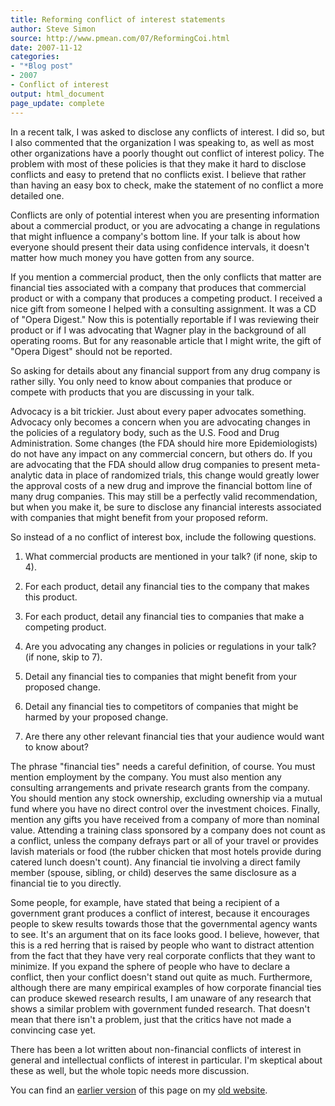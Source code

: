 ```yaml
---
title: Reforming conflict of interest statements
author: Steve Simon
source: http://www.pmean.com/07/ReformingCoi.html
date: 2007-11-12
categories:
- "*Blog post"
- 2007
- Conflict of interest
output: html_document
page_update: complete
---
```


In a recent talk, I was asked to disclose any conflicts of interest. I did so, but I also commented that the organization I was speaking to, as well as most other organizations have a poorly thought out conflict of interest policy. The problem with most of these policies is that they make it hard to disclose conflicts and easy to pretend that no conflicts exist. I believe that rather than having an easy box to check, make the statement of no conflict a more detailed one.

Conflicts are only of potential interest when you are presenting information about a commercial product, or you are advocating a change in regulations that might influence a company's bottom line. If your talk is about how everyone should present their data using confidence intervals, it doesn't matter how much money you have gotten from any source.

If you mention a commercial product, then the only conflicts that matter are financial ties associated with a company that produces that commercial product or with a company that produces a competing product. I received a nice gift from someone I helped with a consulting assignment. It was a CD of "Opera Digest." Now this is potentially reportable if I was reviewing their product or if I was advocating that Wagner play in the background of all operating rooms. But for any reasonable article that I might write, the gift of "Opera Digest" should not be reported.

So asking for details about any financial support from any drug company is rather silly. You only need to know about companies that produce or compete with products that you are discussing in your talk.

Advocacy is a bit trickier. Just about every paper advocates something. Advocacy only becomes a concern when you are advocating changes in the policies of a regulatory body, such as the U.S. Food and Drug Administration. Some changes (the FDA should hire more Epidemiologists) do not have any impact on any commercial concern, but others do. If you are advocating that the FDA should allow drug companies to present meta-analytic data in place of randomized trials, this change would greatly lower the approval costs of a new drug and improve the financial bottom line of many drug companies. This may still be a perfectly valid recommendation, but when you make it, be sure to disclose any financial interests associated with companies that might benefit from your proposed reform.

So instead of a no conflict of interest box, include the following questions.

1.  What commercial products are mentioned in your talk? (if none, skip to 4).

2.  For each product, detail any financial ties to the company that makes this product.

3.  For each product, detail any financial ties to companies that make a competing product.

4.  Are you advocating any changes in policies or regulations in your talk? (if none, skip to 7).

5.  Detail any financial ties to companies that might benefit from your proposed change.

6.  Detail any financial ties to competitors of companies that might be harmed by your proposed change.

7.  Are there any other relevant financial ties that your audience would want to know about?

The phrase "financial ties" needs a careful definition, of course. You must mention employment by the company. You must also mention any consulting arrangements and private research grants from the company. You should mention any stock ownership, excluding ownership via a mutual fund where you have no direct control over the investment choices. Finally, mention any gifts you have received from a company of more than nominal value. Attending a training class sponsored by a company does not count as a conflict, unless the company defrays part or all of your travel or provides lavish materials or food (the rubber chicken that most hotels provide during catered lunch doesn't count). Any financial tie involving a direct family member (spouse, sibling, or child) deserves the same disclosure as a financial tie to you directly.

Some people, for example, have stated that being a recipient of a government grant produces a conflict of interest, because it encourages people to skew results towards those that the governmental agency wants to see. It's an argument that on its face looks good. I believe, however, that this is a red herring that is raised by people who want to distract attention from the fact that they have very real corporate conflicts that they want to minimize. If you expand the sphere of people who have to declare a conflict, then your conflict doesn't stand out quite as much. Furthermore, although there are many empirical examples of how corporate financial ties can produce skewed research results, I am unaware of any research that shows a similar problem with government funded research. That doesn't mean that there isn't a problem, just that the critics have not made a convincing case yet.

There has been a lot written about non-financial conflicts of interest in general and intellectual conflicts of interest in particular. I'm skeptical about these as well, but the whole topic needs more discussion.

You can find an [earlier version][sim1] of this page on my [old website][sim2].

[sim1]: http://www.pmean.com/07/ReformingCoi.html
[sim2]: http://www.pmean.com